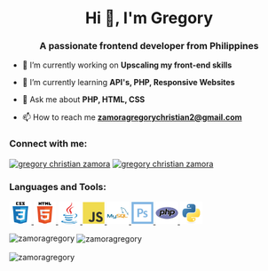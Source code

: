 <h1 align="center">Hi 👋, I'm Gregory</h1>
<h3 align="center">A passionate frontend developer from Philippines</h3>

- 🔭 I’m currently working on **Upscaling my front-end skills**

- 🌱 I’m currently learning **API's, PHP, Responsive Websites**

- 💬 Ask me about **PHP, HTML, CSS**

- 📫 How to reach me **zamoragregorychristian2@gmail.com**

<h3 align="left">Connect with me:</h3>
<p align="left">
<a href="https://linkedin.com/in/gregory christian zamora" target="blank"><img align="center" src="https://raw.githubusercontent.com/rahuldkjain/github-profile-readme-generator/master/src/images/icons/Social/linked-in-alt.svg" alt="gregory christian zamora" height="30" width="40" /></a>
<a href="https://fb.com/gregory christian zamora" target="blank"><img align="center" src="https://raw.githubusercontent.com/rahuldkjain/github-profile-readme-generator/master/src/images/icons/Social/facebook.svg" alt="gregory christian zamora" height="30" width="40" /></a>
</p>

<h3 align="left">Languages and Tools:</h3>
<p align="left"> <a href="https://www.w3schools.com/css/" target="_blank" rel="noreferrer"> <img src="https://raw.githubusercontent.com/devicons/devicon/master/icons/css3/css3-original-wordmark.svg" alt="css3" width="40" height="40"/> </a> <a href="https://www.w3.org/html/" target="_blank" rel="noreferrer"> <img src="https://raw.githubusercontent.com/devicons/devicon/master/icons/html5/html5-original-wordmark.svg" alt="html5" width="40" height="40"/> </a> <a href="https://www.java.com" target="_blank" rel="noreferrer"> <img src="https://raw.githubusercontent.com/devicons/devicon/master/icons/java/java-original.svg" alt="java" width="40" height="40"/> </a> <a href="https://developer.mozilla.org/en-US/docs/Web/JavaScript" target="_blank" rel="noreferrer"> <img src="https://raw.githubusercontent.com/devicons/devicon/master/icons/javascript/javascript-original.svg" alt="javascript" width="40" height="40"/> </a> <a href="https://www.mysql.com/" target="_blank" rel="noreferrer"> <img src="https://raw.githubusercontent.com/devicons/devicon/master/icons/mysql/mysql-original-wordmark.svg" alt="mysql" width="40" height="40"/> </a> <a href="https://www.photoshop.com/en" target="_blank" rel="noreferrer"> <img src="https://raw.githubusercontent.com/devicons/devicon/master/icons/photoshop/photoshop-line.svg" alt="photoshop" width="40" height="40"/> </a> <a href="https://www.php.net" target="_blank" rel="noreferrer"> <img src="https://raw.githubusercontent.com/devicons/devicon/master/icons/php/php-original.svg" alt="php" width="40" height="40"/> </a> <a href="https://www.python.org" target="_blank" rel="noreferrer"> <img src="https://raw.githubusercontent.com/devicons/devicon/master/icons/python/python-original.svg" alt="python" width="40" height="40"/> </a> </p>

<p><img align="left" src="https://github-readme-stats.vercel.app/api/top-langs?username=zamoragregory&show_icons=true&locale=en&layout=compact" alt="zamoragregory" /></p>

<p>&nbsp;<img align="center" src="https://github-readme-stats.vercel.app/api?username=zamoragregory&show_icons=true&locale=en" alt="zamoragregory" /></p>

<p><img align="center" src="https://github-readme-streak-stats.herokuapp.com/?user=zamoragregory&" alt="zamoragregory" /></p>
